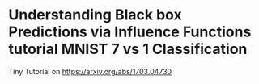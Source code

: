 # Understanding Black box Predictions via Influence Functions tutorial MNIST 7 vs 1 Classification
Tiny Tutorial on https://arxiv.org/abs/1703.04730
